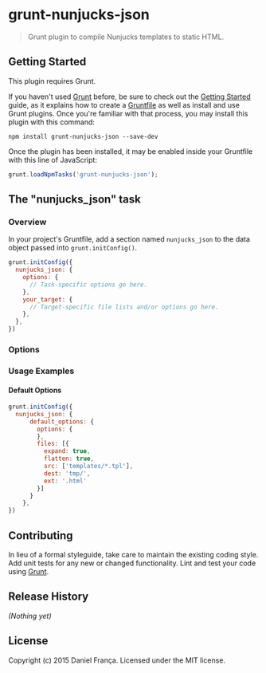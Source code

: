 # grunt-nunjucks-json

> Grunt plugin to compile Nunjucks templates to static HTML.

## Getting Started
This plugin requires Grunt.

If you haven't used [Grunt](http://gruntjs.com/) before, be sure to check out the [Getting Started](http://gruntjs.com/getting-started) guide, as it explains how to create a [Gruntfile](http://gruntjs.com/sample-gruntfile) as well as install and use Grunt plugins. Once you're familiar with that process, you may install this plugin with this command:

```shell
npm install grunt-nunjucks-json --save-dev
```

Once the plugin has been installed, it may be enabled inside your Gruntfile with this line of JavaScript:

```js
grunt.loadNpmTasks('grunt-nunjucks-json');
```

## The "nunjucks_json" task

### Overview
In your project's Gruntfile, add a section named `nunjucks_json` to the data object passed into `grunt.initConfig()`.

```js
grunt.initConfig({
  nunjucks_json: {
    options: {
      // Task-specific options go here.
    },
    your_target: {
      // Target-specific file lists and/or options go here.
    },
  },
})
```

### Options


### Usage Examples

#### Default Options

```js
grunt.initConfig({
  nunjucks_json: {
      default_options: {
        options: {
        },
        files: [{
          expand: true,
          flatten: true,
          src: ['templates/*.tpl'],
          dest: 'tmp/',
          ext: '.html'
        }]
      }
    },
})
```

## Contributing
In lieu of a formal styleguide, take care to maintain the existing coding style. Add unit tests for any new or changed functionality. Lint and test your code using [Grunt](http://gruntjs.com/).

## Release History
_(Nothing yet)_

## License
Copyright (c) 2015 Daniel França. Licensed under the MIT license.
